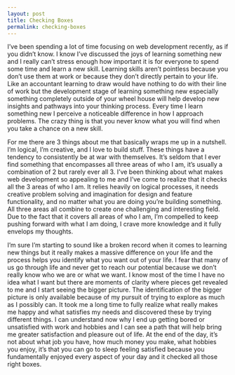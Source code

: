 ```yaml
---
layout: post
title: Checking Boxes
permalink: checking-boxes
---
```




I’ve been spending a lot of time focusing on web development recently, as if you didn’t know. I know I’ve discussed the joys of learning something new and I really can’t stress enough how important it is for everyone to spend some time and learn a new skill. Learning skills aren’t pointless because you don’t use them at work or because they don’t directly pertain to your life. Like an accountant learning to draw would have nothing to do with their line of work but the development stage of learning something new especially something completely outside of your wheel house will help develop new insights and pathways into your thinking process. Every time I learn something new I perceive a noticeable difference in how I approach problems. The crazy thing is that you never know what you will find when you take a chance on a new skill.

For me there are 3 things about me that basically wraps me up in a nutshell. I’m logical, I’m creative, and I love to build stuff. These things have a tendency to consistently be at war with themselves. It’s seldom that I ever find something that encompasses all three areas of who I am, it’s usually a combination of 2 but rarely ever all 3. I’ve been thinking about what makes web development so appealing to me and I’ve come to realize that it checks all the 3 areas of who I am. It relies heavily on logical processes, it needs creative problem solving and imagination for design and feature functionality, and no matter what you are doing you’re building something. All three areas all combine to create one challenging and interesting field. Due to the fact that it covers all areas of who I am, I’m compelled to keep pushing forward with what I am doing, I crave more knowledge and it fully envelops my thoughts.

I’m sure I’m starting to sound like a broken record when it comes to learning new things but it really makes a massive difference on your life and the process helps you identify what you want out of your life. I fear that many of us go through life and never get to reach our potential because we don’t really know who we are or what we want. I know most of the time I have no idea what I want but there are moments of clarity where pieces get revealed to me and I start seeing the bigger picture. The identification of the bigger picture is only available because of my pursuit of trying to explore as much as I possibly can. It took me a long time to fully realize what really makes me happy and what satisfies my needs and discovered these by trying different things. I can understand now why I end up getting bored or unsatisfied with work and hobbies and I can see a path that will help bring me greater satisfaction and pleasure out of life. At the end of the day, it’s not about what job you have, how much money you make, what hobbies you enjoy, it’s that you can go to sleep feeling satisfied because you fundamentally enjoyed every aspect of your day and it checked all those right boxes.
